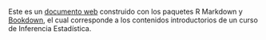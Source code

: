 Este es un [documento web](https://dfranzani.github.io/Curso_Inferencia_Bookdown/) construido con los paquetes R Markdown y [Bookdown](https://github.com/rstudio/bookdown), el cual corresponde a los contenidos introductorios de un curso de Inferencia Estadística.


